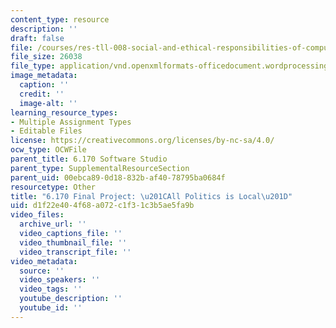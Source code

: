 ```yaml
---
content_type: resource
description: ''
draft: false
file: /courses/res-tll-008-social-and-ethical-responsibilities-of-computing-serc/d1f22e404f68a072c1f31c3b5ae5fa9b_MITRESTLL-008F21-6170final.docx
file_size: 26038
file_type: application/vnd.openxmlformats-officedocument.wordprocessingml.document
image_metadata:
  caption: ''
  credit: ''
  image-alt: ''
learning_resource_types:
- Multiple Assignment Types
- Editable Files
license: https://creativecommons.org/licenses/by-nc-sa/4.0/
ocw_type: OCWFile
parent_title: 6.170 Software Studio
parent_type: SupplementalResourceSection
parent_uid: 00ebca89-0d18-832b-af40-78795ba0684f
resourcetype: Other
title: "6.170 Final Project: \u201CAll Politics is Local\u201D"
uid: d1f22e40-4f68-a072-c1f3-1c3b5ae5fa9b
video_files:
  archive_url: ''
  video_captions_file: ''
  video_thumbnail_file: ''
  video_transcript_file: ''
video_metadata:
  source: ''
  video_speakers: ''
  video_tags: ''
  youtube_description: ''
  youtube_id: ''
---
```

